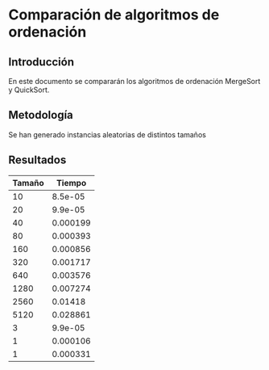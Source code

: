 # Comparación de algoritmos de ordenación
## Introducción
En este documento se compararán los algoritmos de ordenación MergeSort y QuickSort.
## Metodología
Se han generado instancias aleatorias de distintos tamaños
## Resultados
| Tamaño | Tiempo |
|--------|-----------|
|10|8.5e-05|
|20|9.9e-05|
|40|0.000199|
|80|0.000393|
|160|0.000856|
|320|0.001717|
|640|0.003576|
|1280|0.007274|
|2560|0.01418|
|5120|0.028861|
|3|9.9e-05|
|1|0.000106|
|1|0.000331|
